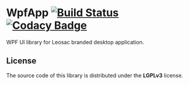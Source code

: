 # WpfApp [![Build Status](https://github.com/leosac/wpfapp/actions/workflows/build.yml/badge.svg?branch=main)](https://github.com/leosac/wpfapp/actions/workflows/build.yml) [![Codacy Badge](https://app.codacy.com/project/badge/Grade/5cdb66981df544b1b798cd54de5d33d8)](https://app.codacy.com/gh/leosac/wpfapp/dashboard?utm_source=gh&utm_medium=referral&utm_content=&utm_campaign=Badge_grade)

WPF UI library for Leosac branded desktop application.

## License

The source code of this library is distributed under the **LGPLv3** license.